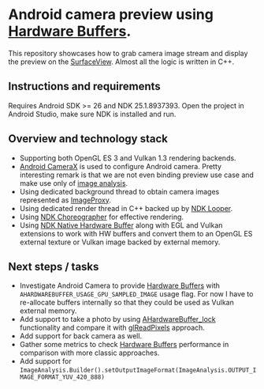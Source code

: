 # Android camera preview using [Hardware Buffers](https://developer.android.com/reference/android/hardware/HardwareBuffer).

This repository showcases how to grab camera image stream and display the preview on the [SurfaceView](https://developer.android.com/reference/android/view/SurfaceView). Almost all the logic is written in C++.

## Instructions and requirements

Requires Android SDK >= 26 and NDK 25.1.8937393.
Open the project in Android Studio, make sure NDK is installed and run.

## Overview and technology stack
- Supporting both OpenGL ES 3 and Vulkan 1.3 rendering backends.
- [Android CameraX](https://developer.android.com/training/camerax) is used to configure Android camera. Pretty interesting remark is that we are not even binding preview use case and make use only of [image analysis](https://developer.android.com/training/camerax/analyze).
- Using dedicated background thread to obtain camera images represented as [ImageProxy](https://developer.android.com/reference/androidx/camera/core/ImageProxy).
- Using dedicated render thread in C++ backed up by [NDK Looper](https://developer.android.com/ndk/reference/group/looper).
- Using [NDK Choreographer](https://developer.android.com/ndk/reference/group/choreographer) for effective rendering.
- Using [NDK Native Hardware Buffer](https://developer.android.com/ndk/reference/group/a-hardware-buffer) along with EGL and Vulkan extensions to work with HW buffers and convert them to an OpenGL ES external texture or Vulkan image backed by external memory.

## Next steps / tasks
- Investigate Android Camera to provide [Hardware Buffers](https://developer.android.com/reference/android/hardware/HardwareBuffer) with `AHARDWAREBUFFER_USAGE_GPU_SAMPLED_IMAGE` usage flag. For now I have to re-allocate buffers internally so that they could be used as Vulkan external memory.
- Add support to take a photo by using [AHardwareBuffer_lock](https://developer.android.com/ndk/reference/group/a-hardware-buffer#ahardwarebuffer_lock) functionality and compare it with [glReadPixels](https://www.khronos.org/registry/OpenGL-Refpages/es3.0/html/glReadPixels.xhtml) approach.
- Add support for back camera as well.
- Gather some metrics to check [Hardware Buffers](https://developer.android.com/reference/android/hardware/HardwareBuffer) performance in comparison with more classic approaches.
- Add support for `ImageAnalysis.Builder().setOutputImageFormat(ImageAnalysis.OUTPUT_IMAGE_FORMAT_YUV_420_888)`

